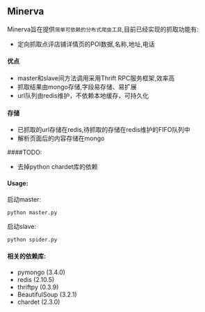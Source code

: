 ## Minerva

Minerva旨在提供`简单可依赖的分布式爬虫工具`,目前已经实现的抓取功能有:
+ 定向抓取点评店铺详情页的POI数据,名称,地址,电话

#### 优点
+ master和slave间方法调用采用Thrift RPC服务框架,效率高
+ 抓取结果由mongo存储,字段易存储、易扩展
+ url队列由redis维护，不依赖本地缓存，可持久化

#### 存储
+ 已抓取的url存储在redis,待抓取的存储在redis维护的FIFO队列中
+ 解析页面后的内容存储在mongo

####TODO:
+ 去掉python chardet库的依赖

#### Usage:
启动master: 

    python master.py

启动slave:

    python spider.py

#### 相关的依赖库:
+ pymongo (3.4.0)
+ redis (2.10.5)
+ thriftpy (0.3.9)
+ BeautifulSoup (3.2.1)
+ chardet (2.3.0)


